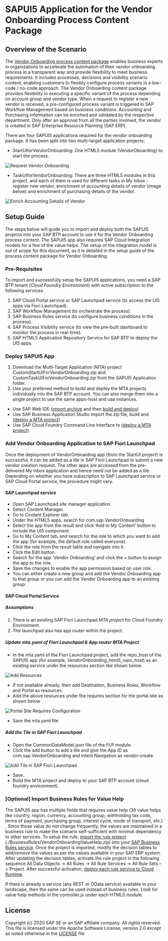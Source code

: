 # SAPUI5 Application for the Vendor Onboarding Process Content Package

## Overview of the Scenario
The [Vendor Onboarding process content package](https://api.sap.com/package/vendoronboarding?section=Overview) enables business experts in organizations to accelerate the automation of their vendor onboarding process in a transparent way and provide flexibility to meet business requirements. It includes processes, decisions and visibility scenario content, enabling customers to flexibly configure process variants in a low-code / no-code approach. The Vendor Onboarding content package provides flexibility in executing a specific variant of the process depending on account group and vendor type. When a request to register a new vendor is received, a pre-configured process variant is triggered in SAP Workflow Management based on business conditions. Accounting and Purchasing information can be enriched and validated by the respective department. Only after an approval from all the parties involved, the vendor is created in SAP Enterprise Resource Planning (SAP ERP).

There are four SAPUI5 applications required for the vendor onboarding package. It has been split into two multi-target application projects:
- StartUIforVendorOnboarding: One HTML5 module (VendorOboarding) to start the process.

![Request Vendor Onboarding](https://github.com/SAP/cloud-workflow-samples/blob/master/cf-vendoronboarding-lp/images/startUI.png?raw=true)

- TaskUIforVendorOnboarding: There are three HTML5 modules in this project, and each of them is used for different tasks in My Inbox - register new vendor, enrichment of accounting details of vendor (image below) and enrichment of purchasing details of the vendor.

![Enrich Accounting Details of Vendor](https://github.com/SAP/cloud-workflow-samples/blob/master/cf-vendoronboarding-lp/images/enrichAccountingDetails.png?raw=true)


## Setup Guide

The steps below will guide you to import and deploy both the SAPUI5 projects into your SAP BTP account to use it for the Vendor Onboarding process content. The SAPUI5 app also requires SAP Cloud Integration models for a few of the value helps. The setup of the integration model is out of scope for this document, as it is detailed in the setup guide of the process content package for Vendor Onboarding.

### Pre-Requisites
To import and successfully setup the SAPUI5 applications, you need a SAP BTP tenant (*Cloud Foundry Environment*) with active subscription to the following services:
1. SAP Cloud Portal service or SAP Launchpad service (to access the UI5 apps via Fiori Launchpad).
2. SAP Workflow Management (to orchestrate the process).
3. SAP Business Rules service (to configure business conditions in the process).
4. SAP Process Visibility service (to view the pre-built dashboard to monitor the process in real-time).
5. SAP HTML5 Application Repository Service for SAP BTP to deploy the UI5 apps.

### Deploy SAPUI5 App
1. Download the Multi-Target Application (MTA) project CustomStartUIForVendorOnboarding.zip and CustomTaskUIForVendorOnboarding.zip from the SAPUI5 Application folder.
2. Use your preferred method to build and deploy the MTA projects individually into the SAP BTP account. You can also merge them into a single project to use the same apps-host and uaa instances.

- Use SAP Web IDE ([import archive](https://help.sap.com/viewer/825270ffffe74d9f988a0f0066ad59f0/CF/en-US/344e8c91e33b4ae8b4032709c45776a3.html) and then [build and deploy](https://help.sap.com/viewer/825270ffffe74d9f988a0f0066ad59f0/CF/en-US/1b0a7a0938944c7fac978d4b8e23a63f.html))
- Use SAP Business Application Studio import the zip file, build and ([deploy a MTA project](https://help.sap.com/viewer/9d1db9835307451daa8c930fbd9ab264/Cloud/en-US/97ef204c568c4496917139cee61224a6.html))
- Use SAP Cloud Foundry Command Line Interface to ([deploy a MTA project](https://help.sap.com/viewer/65de2977205c403bbc107264b8eccf4b/Cloud/en-US/65ddb1b51a0642148c6b468a759a8a2e.html#loio65ddb1b51a0642148c6b468a759a8a2e__section_irt_3dc_zs)).

### Add Vendor Onboarding Application to SAP Fiori Launchpad
Once the deployment of VendorOnboarding app (from the StartUI project) is successful, it can be added as a tile in SAP Fiori Launchpad to submit a new vendor creation request. The other apps are accessed from the pre-delivered My Inbox application and hence need not be added as a tile. Depending on whether you have subscription to SAP Launchpad service or SAP Cloud Portal service, the procedure might vary.

#### SAP Launchpad service
* Open SAP Launchpad site manager application.
* Select Content Manager.
* Go to Content Explorer tab.
* Under the HTML5 apps, search for com.sap.VendorOnboarding
* Select the app from the result and click ‘Add to My Content’ button to include the UI5 component.
* Go to My Content tab, and search for the role to which you want to add the app (for example, the default role called everyone).
* Click the role from the result table and navigate into it.
* Click the Edit button.
* Search for the app ‘Vendor Onboarding’ and click the + button to assign the app to the role.
* Save the changes to enable the app permission based on user role.
* You can either create a new group and add the Vendor Onboarding app to that group or you can add the Vendor Onboarding app to an existing group.

#### SAP Cloud Portal Service


##### Assumptions
1. There is an existing SAP Fiori Launchpad *MTA project* for Cloud Foundry Environment.
2. The launchpad also has app router within the project.

##### Update mta.yaml of Fiori Launchpad & App router MTA Project
 - In the mta.yaml of the Fiori Launchpad project, add the repo_host of the SAPUI5 app (for example, *VendorOnboarding_html5_repo_host*) as an existing service under the resources section like shown below.

![Add Resources](https://github.com/SAP/cloud-workflow-samples/blob/master/cf-vendoronboarding-lp/images/addResource.png?raw=true)
 - If not available already, then add Destination, Business Rules, Workflow and Portal as resources.
 - Add the above resources under the requires section for the portal site as shown below

![Portal Site Requires Configuration](https://github.com/SAP/cloud-workflow-samples/blob/master/cf-vendoronboarding-lp/images/portalSiteRequires.png?raw=true)

- Save the mta.yaml file

##### Add the Tile in SAP Fiori Launchpad
- Open the CommonDataModel.json file of the FLP module.
- Click the add button to add a tile and give the App ID as com.sap.VendorOnboarding and Intent Navigation as vendor-create.

![Add Tile in SAP Fiori Launchpad](https://github.com/SAP/cloud-workflow-samples/blob/master/cf-vendoronboarding-lp/images/addTile.png?raw=true)

- Save.
- Build the MTA project and deploy to your SAP BTP account (cloud foundry environment).

### [Optional] Import Business Rules for Value Help
The SAPUI5 app has multiple fields that requires value help (36 value helps like country, region, currency, accounting group, withholding tax code, terms of payment, purchasing group, interest cycle, mode of transport, etc.) . Since those value do not change frequently, the values are maintained in a business rule to make the scenario self-sufficient with minimal dependency to other services. To setup the rule, [import the rule project](https://help.sap.com/viewer/0e4dd38c4e204f47b1ffd09e5684537b/Cloud/en-US/aab7501ef811440c8b419cff02dea43a.html) (./BusinessRules/VendorOnboardingValueHelp.zip) into your [SAP Business Rules service](https://help.sap.com/viewer/0e4dd38c4e204f47b1ffd09e5684537b/Cloud/en-US/c045b537db3c4743a5e7d21d7984b7ff.html). Once the project is imported, modify the decision tables to add/remove the values as per the values available in your SAP ERP system.
After updating the decision tables, activate the rule project in the following sequence All Data Objects -> All Rules -> All Rule Services -> All Rule Sets -> Project. After successful activation, [deploy each rule service to Cloud Runtime](https://help.sap.com/viewer/0e4dd38c4e204f47b1ffd09e5684537b/Cloud/en-US/0d449b981aad4e19b978d59acaf3f3af.html).

If there is already a service (any REST or OData service) available in your landscape, then the same can be used instead of business rules. Look for value help methods in the controller.js under each HTML5 module.

## License

Copyright (c) 2020 SAP SE or an SAP affiliate company. All rights reserved. This file is licensed under the Apache Software License, version 2.0 except as noted otherwise in the [LICENSE](https://github.com/SAP-samples/fsm-extension-sample/blob/master/LICENSE) file

